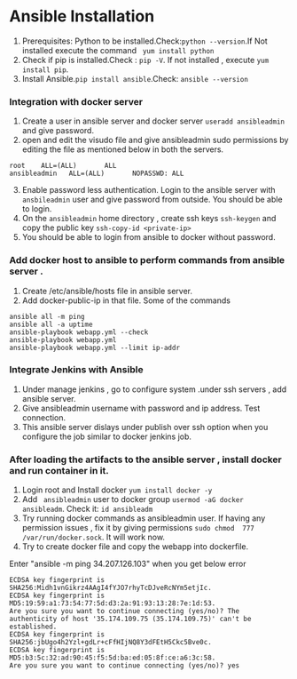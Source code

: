 # Ansible Installation
1. Prerequisites: Python to be installed.Check:```python --version```.If Not installed execute the command ``` yum install python```
2. Check if pip is installed.Check : ``` pip -V ```. If not installed , execute ``` yum install pip ```.
3. Install Ansible.```pip install ansible```.Check: ```ansible --version```

### Integration with docker server
1. Create a user in ansible server and docker server ``` useradd ansibleadmin ``` and give password.
2. open and edit the visudo file and give ansibleadmin sudo permissions by editing the file as mentioned below in both the servers.
```
root    ALL=(ALL)       ALL
ansibleadmin   ALL=(ALL)       NOPASSWD: ALL
```
3. Enable password less authentication. Login to the ansible server with ```ansbileadmin``` user and give password from outside. You should be able to login.
4. On the ```ansibleadmin``` home directory , create ssh keys ```ssh-keygen``` and copy the public key ``` ssh-copy-id <private-ip> ```
5. You should be able to login from ansible to docker without password.

### Add docker host to ansible to perform commands from ansible server .
1. Create /etc/ansible/hosts file in ansible server.
2. Add docker-public-ip in that file.
Some of the commands
```
ansible all -m ping
ansible all -a uptime
ansible-playbook webapp.yml --check
ansible-playbook webapp.yml
ansible-playbook webapp.yml --limit ip-addr
```
### Integrate Jenkins with Ansible
1. Under manage jenkins , go to configure system .under ssh servers , add  ansible server.
2. Give ansibleadmin username with password and ip address. Test connection.
3. This ansible server dislays under publish over ssh option when you configure the job similar to docker jenkins job.

### After loading the artifacts to the ansible server , install docker and run container in it.
1. Login root and Install docker ``` yum install docker -y ```
2. Add ``` ansibleadmin``` user to docker group ```usermod -aG docker ansibleadm```. Check it: ```id ansibleadm ```
3. Try running docker commands as ansibleadmin user. If having any permission issues , fix it by giving permissions 
``` sudo chmod  777 /var/run/docker.sock ```. It will work now. 
4. Try to create docker file and copy the webapp into dockerfile.


Enter "ansible -m ping 34.207.126.103" when you get below error
```
ECDSA key fingerprint is SHA256:Midh1vnGikrz4AAgI4fYJO7rhyTcDJveRcNYm5etjIc.
ECDSA key fingerprint is MD5:19:59:a1:73:54:77:5d:d3:2a:91:93:13:28:7e:1d:53.
Are you sure you want to continue connecting (yes/no)? The authenticity of host '35.174.109.75 (35.174.109.75)' can't be established.
ECDSA key fingerprint is SHA256:jbUgo4h2Yzl+gdLr+cFfHIjNQ8Y3dFEtH5Ckc5Bve0c.
ECDSA key fingerprint is MD5:b3:5c:32:ad:90:45:f5:5d:ba:ed:05:8f:ce:a6:3c:58.
Are you sure you want to continue connecting (yes/no)? yes
```
